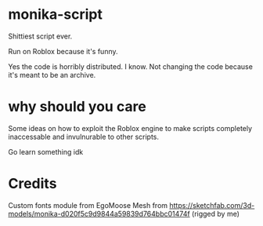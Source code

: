# monika-script
Shittiest script ever.

Run on Roblox because it's funny.

Yes the code is horribly distributed. I know. Not changing the code because it's meant to be an archive.

# why should you care
Some ideas on how to exploit the Roblox engine to make scripts completely inaccessable and invulnurable to other scripts.

Go learn something idk

# Credits

Custom fonts module from EgoMoose
Mesh from https://sketchfab.com/3d-models/monika-d020f5c9d9844a59839d764bbc01474f (rigged by me)
